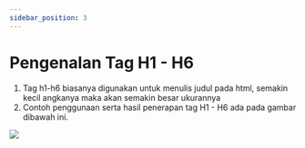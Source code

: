 ```yaml
---
sidebar_position: 3
---
```


# Pengenalan Tag H1 - H6

1. Tag h1-h6 biasanya digunakan untuk menulis judul pada html, semakin kecil angkanya maka akan semakin besar ukurannya
2. Contoh penggunaan serta hasil penerapan tag H1 - H6 ada pada gambar dibawah ini.

**![](https://lh7-us.googleusercontent.com/docsz/AD_4nXdXNwk2PCX1A4UmNQgghPgyxIBbqB3atodMtmUAdciC-UYRscmR07oXEbKabsYq-QGRVbaZAQHmCFz1iEPLPlQJAjHgk-EozaHh5t32G5vqtUcXcinlotxgAlAr8-chJF4fZgWf_-KFbSoPkdt06WjYBD6zJP_L40WiLYwyeuX_PbCQcnRRjPo?key=ESYW2iUyREQEYzkaKMR1vg)**